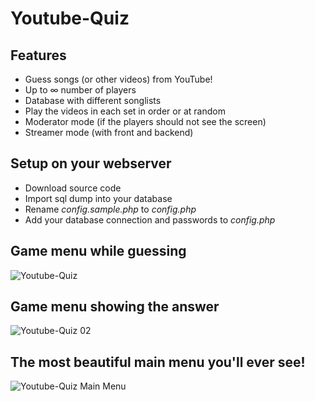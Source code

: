 # Youtube-Quiz
## Features
* Guess songs (or other videos) from YouTube!
* Up to ∞ number of players
* Database with different songlists
* Play the videos in each set in order or at random
* Moderator mode (if the players should not see the screen)
* Streamer mode (with front and backend)

## Setup on your webserver
* Download source code
* Import sql dump into your database
* Rename *config.sample.php* to *config.php*
* Add your database connection and passwords to *config.php*


## Game menu while guessing
![Youtube-Quiz](https://i.imgur.com/5UUJ68P.jpeg)
## Game menu showing the answer
![Youtube-Quiz 02](https://i.imgur.com/N0KhOVz.jpeg)
## The most beautiful main menu you'll ever see!
![Youtube-Quiz Main Menu](https://i.imgur.com/IvQpnWZ.jpeg)
